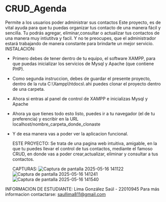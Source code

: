 # CRUD_Agenda
Permite a los usuarios poder administrar sus contactos
Este proyecto, es de vital ayuda para que tu puedas organizar tus contacto de una manera fácil y sencilla. Tu podrás agregar, eliminar,consultar o actualizar tus contactos de una manera muy intiutitva y facil. Y no te preocupes, que el administrador estará trabajando de manera constante para brindarte un mejor servicio.
INSTALACION: 
- Primero debes de tener dentro de tu equipo, el software XAMPP, para que puedas inicializar los servicios de Mysql y Apache (que contiene PHP).
- Como segunda instruccion, debes de guardar el presente proyecto, dentro de la ruta C:\Xampp\htdocs\   ahi puedes clonar el proyecto dentro de una carpeta.
- Ahora si entras al panel de control de XAMPP e inicializas Mysql y Apache
- Ahora ya que tienes todo esto listo, puedes ir a tu navegador (el de tu preferencia) y escribir en la URL localhost/nombre_carpeta_donde_clonaste
- Y de esa manera vas a poder ver la aplicacion funcional.

  ESTE PROYECTO:
  Se trata de una pagina web intuitiva, amigable, en la que tu puedes llevar el control de tus contactos, mediante el famoso CRUD, en donde vas a poder crear,actualizar, eliminar y consultar a tus contactos.

  CAPTURAS:
 ![Captura de pantalla 2025-05-16 141122](https://github.com/user-attachments/assets/125d0105-cf09-4261-8edf-793532455aa5)
![Captura de pantalla 2025-05-16 141241](https://github.com/user-attachments/assets/95c284b0-58a0-4daa-8121-cbc98068a958)
![Captura de pantalla 2025-05-16 141540](https://github.com/user-attachments/assets/de5ef649-a9ce-4103-aedb-dcab6d9a45c8)

INFORMACION DE ESTUDIANTE:
Lima González Saúl - 22010945
Para más informacion contactarse: 
saullima811@gmail.com


